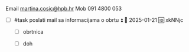 Email martina.cosic@hpb.hr 
Mob 091 4800 053

- [ ] #task poslati mail sa informacijama o obrtu ⏫ 📅 2025-01-21 🆔 xkNNjc
  - [ ] obrtnica
  - [ ] doh

